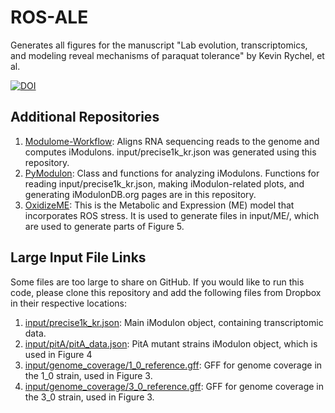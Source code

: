 # ROS-ALE
Generates all figures for the manuscript "Lab evolution, transcriptomics, and modeling reveal mechanisms of paraquat tolerance" by Kevin Rychel, et al.

[![DOI](https://zenodo.org/badge/567983194.svg)](https://zenodo.org/badge/latestdoi/567983194)

## Additional Repositories
1. [Modulome-Workflow](https://github.com/avsastry/modulome-workflow): Aligns RNA sequencing reads to the genome and computes iModulons. input/precise1k_kr.json was generated using this repository.
2. [PyModulon](https://github.com/SBRG/pymodulon): Class and functions for analyzing iModulons. Functions for reading input/precise1k_kr.json, making iModulon-related plots, and generating iModulonDB.org pages are in this repository.
3. [OxidizeME](https://github.com/laurenceyang33/oxidizeme): This is the Metabolic and Expression (ME) model that incorporates ROS stress. It is used to generate files in input/ME/, which are used to generate parts of Figure 5.

## Large Input File Links
Some files are too large to share on GitHub. If you would like to run this code, please clone this repository and add the following files from Dropbox in their respective locations:
1. [input/precise1k_kr.json](https://www.dropbox.com/s/6yxzdz0odjnxrtj/precise1k_kr.json?dl=0): Main iModulon object, containing transcriptomic data.
2. [input/pitA/pitA_data.json](https://www.dropbox.com/s/upw3vcf4rpqq29v/pitA_data.json?dl=0): PitA mutant strains iModulon object, which is used in Figure 4
3. [input/genome_coverage/1_0_reference.gff](https://www.dropbox.com/s/amz34udjp44kthv/1_0_reference.gff?dl=0): GFF for genome coverage in the 1_0 strain, used in Figure 3.
4. [input/genome_coverage/3_0_reference.gff](https://www.dropbox.com/s/557myw8vozjdu2j/3_0_reference.gff?dl=0): GFF for genome coverage in the 3_0 strain, used in Figure 3.
